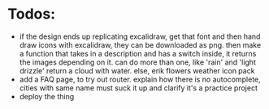 # Todos:

- if the design ends up replicating excalidraw, get that font and then hand draw icons with excalidraw, they can be downloaded as png. then make a function that takes in a description and has a switch inside, it returns the images depending on it. can do more than one, like 'rain' and 'light drizzle' return a cloud with water. else, erik flowers weather icon pack
- add a FAQ page, to try out router. explain how there is no autocomplete, cities with same name must suck it up and clarify it's a practice project
- deploy the thing
